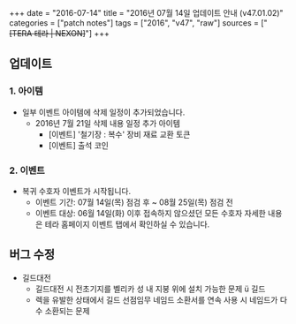 +++
date = "2016-07-14"
title = "2016년 07월 14일 업데이트 안내 (v47.01.02)"
categories = ["patch notes"]
tags = ["2016", "v47", "raw"]
sources = ["~~[TERA 테라 | NEXON]~~"]
+++

## 업데이트

### **1.** 아이템
- 일부 이벤트 아이템에 삭제 일정이 추가되었습니다.
  - 2016년 7월 21일 삭제 내용 일정 추가 아이템 
    - [이벤트] '철기장 : 복수' 장비 재료 교환 토큰 
    - [이벤트] 출석 코인

### **2.** 이벤트
- 복귀 수호자 이벤트가 시작됩니다.
  - 이벤트 기간: 07월 14일(목) 점검 후 ~ 08월 25일(목) 점검 전 
  - 이벤트 대상: 06월 14일(화) 이후 접속하지 않으셨던 모든 수호자 자세한 내용은 테라 홈페이지 이벤트 탭에서 확인하실 수 있습니다.

## 버그 수정

- 길드대전
  - 길드대전 시 전초기지를 벨리카 성 내 지붕 위에 설치 가능한 문제 ü 길드
  - 렉을 유발한 상태에서 길드 선점임무 네임드 소환서를 연속 사용 시 네임드가 다수 소환되는 문제 
